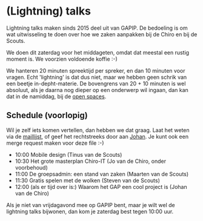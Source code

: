 # (Lightning) talks

Lightning talks maken sinds 2015 deel uit van GAPIP. De bedoeling is om
wat uitwisseling te doen over hoe we zaken
aanpakken bij de Chiro en bij de Scouts.

We doen dit zaterdag voor het middageten, omdat dat meestal een rustig
moment is. We voorzien voldoende koffie :-)

We hanteren 20 minuten spreektijd per spreker, en dan 10 minuten voor
vragen. Echt 'lightning' is dat dus niet, maar we hebben geen schrik van
een beetje in-depht-materie. De bovengrens van 20 + 10 minuten is wel
absoluut, als je daarna nog dieper op een onderwerp wil ingaan, dan kan dat
in de namiddag, bij de [open spaces](Open_spaces.md).

## Schedule (voorlopig)

Wil je zelf iets komen vertellen, dan hebben we dat graag.
Laat het weten via de [maillijst](http://lists.maillijst.chiro.be/mailman/listinfo/gapip),
of geef het rechtstreeks door aan [Johan](https://twitter.com/vohanj).
Je kunt ook een merge request maken voor deze file :-)

- 10:00 Mobile design (Tinus van de Scouts)
- 10:30 Het grote masterplan Chiro-IT (Jo van de Chiro, onder voorbehoud)
- 11:00 De groepsadmin: een stand van zaken (Maarten van de Scouts)
- 11:30 Gratis spelen met de wolken (Steven van de Scouts)
- 12:00 (als er tijd over is:) Waarom het GAP een cool project is (Johan van de Chiro)

Als je niet van vrijdagavond mee op GAPIP bent, maar je wilt wel de
lightning talks bijwonen, dan kom je zaterdag best tegen 10:00 uur.
